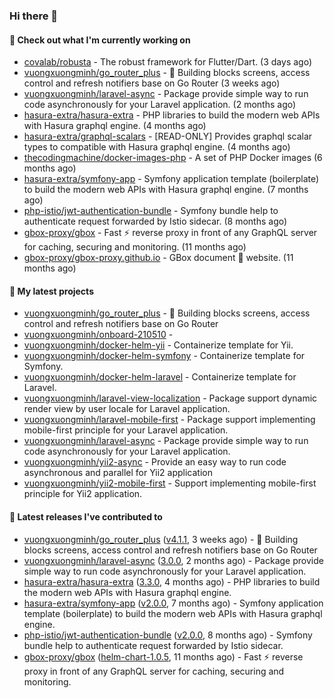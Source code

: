 ### Hi there 👋

#### 👷 Check out what I'm currently working on

- [covalab/robusta](https://github.com/covalab/robusta) - The robust framework for Flutter/Dart. (3 days ago)
- [vuongxuongminh/go_router_plus](https://github.com/vuongxuongminh/go_router_plus) - :office: Building blocks screens, access control and refresh notifiers base on Go Router (3 weeks ago)
- [vuongxuongminh/laravel-async](https://github.com/vuongxuongminh/laravel-async) - Package provide simple way to run code asynchronously for your Laravel application. (2 months ago)
- [hasura-extra/hasura-extra](https://github.com/hasura-extra/hasura-extra) - PHP libraries to build the modern web APIs with Hasura graphql engine. (4 months ago)
- [hasura-extra/graphql-scalars](https://github.com/hasura-extra/graphql-scalars) - [READ-ONLY] Provides graphql scalar types to compatible with Hasura graphql engine. (4 months ago)
- [thecodingmachine/docker-images-php](https://github.com/thecodingmachine/docker-images-php) - A set of PHP Docker images (6 months ago)
- [hasura-extra/symfony-app](https://github.com/hasura-extra/symfony-app) - Symfony application template (boilerplate) to build the modern web APIs with Hasura graphql engine. (7 months ago)
- [php-istio/jwt-authentication-bundle](https://github.com/php-istio/jwt-authentication-bundle) - Symfony bundle help to authenticate request forwarded by Istio sidecar. (8 months ago)
- [gbox-proxy/gbox](https://github.com/gbox-proxy/gbox) - Fast :zap: reverse proxy in front of any GraphQL server for caching, securing and monitoring. (11 months ago)
- [gbox-proxy/gbox-proxy.github.io](https://github.com/gbox-proxy/gbox-proxy.github.io) - GBox document :notebook: website. (11 months ago)

#### 🌱 My latest projects

- [vuongxuongminh/go_router_plus](https://github.com/vuongxuongminh/go_router_plus) - :office: Building blocks screens, access control and refresh notifiers base on Go Router
- [vuongxuongminh/onboard-210510](https://github.com/vuongxuongminh/onboard-210510) - 
- [vuongxuongminh/docker-helm-yii](https://github.com/vuongxuongminh/docker-helm-yii) - Containerize template for Yii.
- [vuongxuongminh/docker-helm-symfony](https://github.com/vuongxuongminh/docker-helm-symfony) - Containerize template for Symfony.
- [vuongxuongminh/docker-helm-laravel](https://github.com/vuongxuongminh/docker-helm-laravel) - Containerize template for Laravel.
- [vuongxuongminh/laravel-view-localization](https://github.com/vuongxuongminh/laravel-view-localization) - Package support dynamic render view by user locale for Laravel application.
- [vuongxuongminh/laravel-mobile-first](https://github.com/vuongxuongminh/laravel-mobile-first) - Package support implementing mobile-first principle for your Laravel application. 
- [vuongxuongminh/laravel-async](https://github.com/vuongxuongminh/laravel-async) - Package provide simple way to run code asynchronously for your Laravel application.
- [vuongxuongminh/yii2-async](https://github.com/vuongxuongminh/yii2-async) - Provide an easy way to run code asynchronous and parallel for Yii2 application
- [vuongxuongminh/yii2-mobile-first](https://github.com/vuongxuongminh/yii2-mobile-first) - Support implementing mobile-first principle for Yii2 application.

#### 🔭 Latest releases I've contributed to

- [vuongxuongminh/go_router_plus](https://github.com/vuongxuongminh/go_router_plus) ([v4.1.1](https://github.com/vuongxuongminh/go_router_plus/releases/tag/v4.1.1), 3 weeks ago) - :office: Building blocks screens, access control and refresh notifiers base on Go Router
- [vuongxuongminh/laravel-async](https://github.com/vuongxuongminh/laravel-async) ([3.0.0](https://github.com/vuongxuongminh/laravel-async/releases/tag/3.0.0), 2 months ago) - Package provide simple way to run code asynchronously for your Laravel application.
- [hasura-extra/hasura-extra](https://github.com/hasura-extra/hasura-extra) ([3.3.0](https://github.com/hasura-extra/hasura-extra/releases/tag/3.3.0), 4 months ago) - PHP libraries to build the modern web APIs with Hasura graphql engine.
- [hasura-extra/symfony-app](https://github.com/hasura-extra/symfony-app) ([v2.0.0](https://github.com/hasura-extra/symfony-app/releases/tag/v2.0.0), 7 months ago) - Symfony application template (boilerplate) to build the modern web APIs with Hasura graphql engine.
- [php-istio/jwt-authentication-bundle](https://github.com/php-istio/jwt-authentication-bundle) ([v2.0.0](https://github.com/php-istio/jwt-authentication-bundle/releases/tag/v2.0.0), 8 months ago) - Symfony bundle help to authenticate request forwarded by Istio sidecar.
- [gbox-proxy/gbox](https://github.com/gbox-proxy/gbox) ([helm-chart-1.0.5](https://github.com/gbox-proxy/gbox/releases/tag/helm-chart-1.0.5), 11 months ago) - Fast :zap: reverse proxy in front of any GraphQL server for caching, securing and monitoring.
